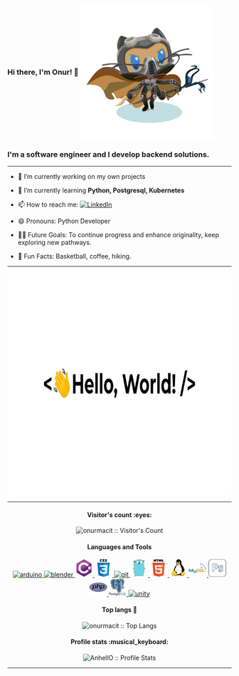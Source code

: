 ### Hi there, I'm Onur! 👋   <img src="./images/dunetocat.png" width = "300" height = "300" align = "center"> 

### I'm a software engineer and I develop backend solutions. 




--- 
- 🔭 I’m currently working on my own projects
- 🌱 I’m currently learning **Python, Postgresql, Kubernetes**

- 📫 How to reach me:    <a href="https://www.linkedin.com/in/onur-macit-b42a19223" target="_blank"><img alt="LinkedIn" src="https://img.shields.io/badge/LinkedIn-@onurmacit-blue?style=flat&logo=linkedin"></a>

  
- 😄 Pronouns: Python Developer
- 💪🏼 Future Goals: To continue progress and enhance originality, keep exploring new pathways.
- 🏀 Fun Facts: Basketball, coffee, hiking.
 
 ---

 <img src="/images/226190894-18e959ba-d458-4a94-ac44-790190f2a947.gif" width = "1000" height = "500" align = "center">

---

<h4 align="center">Visitor's count :eyes:</h4>

<p align="center"><img src="https://profile-counter.glitch.me/{onurmacit}/count.svg" alt="onurmacit :: Visitor's Count" /></p>

<h4 align="center">Languages and Tools</h4>
<p align="center"> <a href="https://www.arduino.cc/" target="_blank" rel="noreferrer"> <img src="https://cdn.worldvectorlogo.com/logos/arduino-1.svg" alt="arduino" width="40" height="40"/> </a> <a href="https://www.blender.org/" target="_blank" rel="noreferrer"> <img src="https://download.blender.org/branding/community/blender_community_badge_white.svg" alt="blender" width="40" height="40"/> </a> <a href="https://www.w3schools.com/cs/" target="_blank" rel="noreferrer"> <img src="https://raw.githubusercontent.com/devicons/devicon/master/icons/csharp/csharp-original.svg" alt="csharp" width="40" height="40"/> </a> <a href="https://www.w3schools.com/css/" target="_blank" rel="noreferrer"> <img src="https://raw.githubusercontent.com/devicons/devicon/master/icons/css3/css3-original-wordmark.svg" alt="css3" width="40" height="40"/> </a> <a href="https://git-scm.com/" target="_blank" rel="noreferrer"> <img src="https://www.vectorlogo.zone/logos/git-scm/git-scm-icon.svg" alt="git" width="40" height="40"/> </a> <a href="https://golang.org" target="_blank" rel="noreferrer"> <img src="https://raw.githubusercontent.com/devicons/devicon/master/icons/go/go-original.svg" alt="go" width="40" height="40"/> </a> <a href="https://www.w3.org/html/" target="_blank" rel="noreferrer"> <img src="https://raw.githubusercontent.com/devicons/devicon/master/icons/html5/html5-original-wordmark.svg" alt="html5" width="40" height="40"/> </a> <a href="https://www.linux.org/" target="_blank" rel="noreferrer"> <img src="https://raw.githubusercontent.com/devicons/devicon/master/icons/linux/linux-original.svg" alt="linux" width="40" height="40"/> </a> <a href="https://www.mysql.com/" target="_blank" rel="noreferrer"> <img src="https://raw.githubusercontent.com/devicons/devicon/master/icons/mysql/mysql-original-wordmark.svg" alt="mysql" width="40" height="40"/> </a> <a href="https://www.photoshop.com/en" target="_blank" rel="noreferrer"> <img src="https://raw.githubusercontent.com/devicons/devicon/master/icons/photoshop/photoshop-line.svg" alt="photoshop" width="40" height="40"/> </a> <a href="https://www.php.net" target="_blank" rel="noreferrer"> <img src="https://raw.githubusercontent.com/devicons/devicon/master/icons/php/php-original.svg" alt="php" width="40" height="40"/> </a> <a href="https://www.postgresql.org" target="_blank" rel="noreferrer"> <img src="https://raw.githubusercontent.com/devicons/devicon/master/icons/postgresql/postgresql-original-wordmark.svg" alt="postgresql" width="40" height="40"/> </a> <a href="https://unity.com/" target="_blank" rel="noreferrer"> <img src="https://www.vectorlogo.zone/logos/unity3d/unity3d-icon.svg" alt="unity" width="40" height="40"/> </a> </p>



<h4 align="center">Top langs 🔮</h4>

<p align="center"><img src="https://github-readme-stats.vercel.app/api/top-langs?username=onurmacit&show_icons=true&locale=en&layout=compact" alt="onurmacit :: Top Langs" /></p>


<h4 align="center">Profile stats :musical_keyboard:</h4>

<p align="center"><img src="https://github-readme-stats.vercel.app/api?username=onurmacit&show_icons=true&locale=en" alt="AnhellO :: Profile Stats" /></p>

  </a>
  
  
---

  
